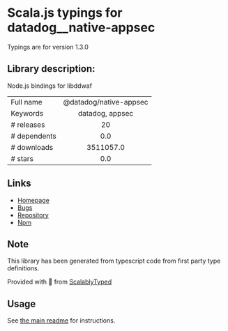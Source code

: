 
# Scala.js typings for datadog__native-appsec

Typings are for version 1.3.0

## Library description:
Node.js bindings for libddwaf

|                    |                 |
| ------------------ | :-------------: |
| Full name          | @datadog/native-appsec |
| Keywords           | datadog, appsec |
| # releases         | 20 |
| # dependents       | 0.0 |
| # downloads        | 3511057.0 |
| # stars            | 0.0 |

## Links
- [Homepage](https://github.com/DataDog/dd-native-appsec-js#readme)
- [Bugs](https://github.com/DataDog/dd-native-appsec-js/issues)
- [Repository](https://github.com/DataDog/dd-native-appsec-js)
- [Npm](https://www.npmjs.com/package/%40datadog%2Fnative-appsec)
    


## Note
This library has been generated from typescript code from first party type definitions.

Provided with :purple_heart: from [ScalablyTyped](https://github.com/oyvindberg/ScalablyTyped)

## Usage
See [the main readme](../../readme.md) for instructions.


